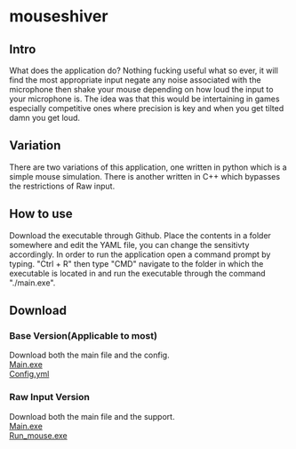 # mouseshiver
## Intro
What does the application do?
Nothing fucking useful what so ever, it will find the most appropriate input negate any noise associated with the microphone then shake your mouse depending on how loud the input to your microphone is. The idea was that this would be intertaining in games especially competitive ones where precision is key and when you get tilted damn you get loud.

## Variation
There are two variations of this application, one written in python which is a simple mouse simulation. There is another written in C++ which bypasses the restrictions of Raw input. 

## How to use
Download the executable through Github. Place the contents in a folder somewhere and edit the YAML file, you can change the sensitivty accordingly. In order to run the application open a command prompt by typing. "Ctrl + R" then type "CMD" navigate to the folder in which the executable is located in and run the executable through the command "./main.exe".

## Download
### Base Version(Applicable to most)  
Download both the main file and the config.  
[Main.exe](..//blob/master/base_input/exe/main.exe)  
[Config.yml](..//blob/master/base_input/exe/config.yml)  

### Raw Input Version  
Download both the main file and the support.  
[Main.exe](../blob/master/raw_input_override/exe/main.exe)  
[Run_mouse.exe](../blob/master/raw_input_override/exe/run_mouse.exe)  
